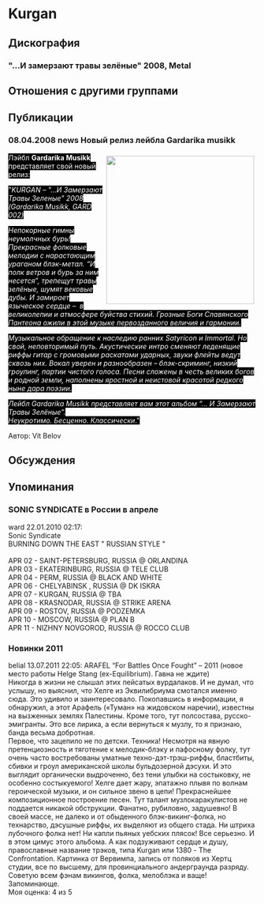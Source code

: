 # Kurgan



## Дискография

### "...И замерзают травы зелёные" 2008, Metal




## Отношения с другими группами


## Публикации

### 08.04.2008 news Новый релиз лейбла Gardarika musikk

<P><FONT style="BACKGROUND-COLOR: #000000" color=#ffffff><IMG height=300 alt="" hspace=0 src="/images/news_rus/2008.04/12433.jpg" width=300 align=right border=5>Лэйбл <STRONG>Gardarika Musikk</STRONG> представляет свой новый релиз:</FONT></P>
<P><FONT style="BACKGROUND-COLOR: #000000" color=#ffffff>"<EM>KURGAN – "…И Замерзают Травы Зеленые" 2008 (Gardarika Musikk, GARD 002)</EM></FONT></P>
<P><FONT style="BACKGROUND-COLOR: #000000" color=#ffffff><EM>Непокорные гимны неумолчных бурь! Прекрасные фолковые мелодии с нарастающим ураганом блэк-метал. “И полк ветров и бурь за ним несется”, трепещут травы зелёные, шумят вековые дубы. И замирает языческое сердце –&nbsp; в великолепии и атмосфере буйства стихий. Грозные Боги Славянского Пантеона ожили в этой музыке первозданного величия и гармонии.</EM></FONT></P>
<P><FONT style="BACKGROUND-COLOR: #000000" color=#ffffff><EM>Музыкальное обращение к наследию ранних Satyricon и Immortal. Но свой, неповторимый путь. Акустические интро сменяют леденящие риффы гитар с громовыми раскатами ударных, звуки флейты ведут сквозь них. Вокал уверен и разнообразен – блэк-скриминг, низкий гроулинг, партии чистого голоса. Песни сложены в честь великих богов и родной земли, наполнены яростной и неистовой красотой редкого ныне дара поэзии.</EM></FONT></P>
<P><FONT style="BACKGROUND-COLOR: #000000" color=#ffffff><EM>Лейбл Gardarika Musikk представляет вам этот альбом “… И Замерзают Травы Зелёные”. <BR>Неукротимо. Бесценно. Классически</EM>."</FONT></P>
Автор: Vit Belov


## Обсуждения


## Упоминания

### SONIC SYNDICATE в России в апреле

ward 22.01.2010 02:17:
<BR>Sonic Syndicate <BR>BURNING DOWN THE EAST " RUSSIAN STYLE "<BR><BR>APR 02 - SAINT-PETERSBURG, RUSSIA @ ORLANDINA<BR>APR 03 - EKATERINBURG, RUSSIA @ TELE CLUB<BR>APR 04 - PERM, RUSSIA @ BLACK AND WHITE<BR>APR 06 - CHELYABINSK , RUSSIA @ DK ISKRA<BR>APR 07 - KURGAN, RUSSIA @ TBA<BR>APR 08 - KRASNODAR, RUSSIA @ STRIKE ARENA<BR>APR 09 - ROSTOV, RUSSIA @ PODZEMKA<BR>APR 10 - MOSCOW, RUSSIA @ PLAN B<BR>APR 11 - NIZHNY NOVGOROD, RUSSIA @ ROCCO CLUB

### Новинки 2011

belial 13.07.2011 22:05:
ARAFEL “For Battles Once Fought” – 2011 (новое место работы Helge Stang (ex-Equilibrium). Гавна не ждите)<BR>Никогда в жизни не слышал этих пейсатых вурдалаков. И не думал, что услышу, но выяснил, что Хелге из Эквилибриума смотался именно сюда. Это удивило и заинтересовало. Покопавшись в информации, я обнаружил, а этот Арафель («Туман» на жидовском наречии), известны на вызженных землях Палестины. Кроме того, тут полсостава, русско-эмигранты. Это все лирика, а если вернуться к музлу, то я признаю, банда весьма добротная.<BR>Первое, что зацепило не по детски. Техника! Несмотря на явную претенциозность и тяготение к мелодик-блэку и пафосному фолку, тут очень часто востребованы уматные техно-дэт-трэш-риффы, бластбиты, сбивки и гроул американской школы бульдозерной дэсухи. И это выглядит органически выдроченно, без тени улыбки на состыковку, не особенно состыкуемого! Хелге дает жару, эпатажно плывя по волнам героической музыки, и он сильное звено в цепи! Прекраснейшее композиционное построение песен. Тут талант музлокаракулистов не поддается никакой обструкции. Фанатно, рубиловно, задушевно! В своей массе, не далеко и от обыденного блэк-викинг-фолка, но технарство, дэсушные риффы, их выделяют из общего стада. Ни штриха лубочного фолка нет! Ни капли пьяных уебских плясок! Все серьезно. И в этом цимус этого альбома. А как подзуживают сердце и душу, православные название трэков, типа Kurgan или 1380 - The Confrontation. Картинка от Вервимпа, запись от поляков из Хертц студии, все по высшему, для провинциального андерграунда разряду.<BR>Советую всем фэнам викингов, фолка, мелоблэка и ваще! Запоминающе.<BR>Моя оценка: 4 из 5  <BR>

